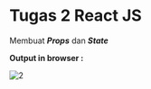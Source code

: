 # Tugas 2 React JS

Membuat <b><i>Props</i></b> dan <b><i>State</i></b>

<b>Output in browser : </b>

![2](https://user-images.githubusercontent.com/92837751/184268862-83423453-674c-473a-8fad-45d419cfa46f.jpg)
